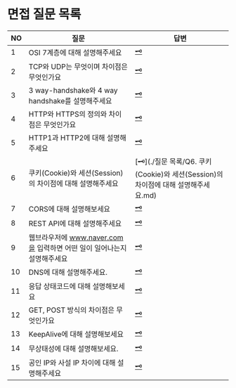 # 면접 질문 목록

| NO   | 질문                                                         | 답변                                                         |
| ---- | ------------------------------------------------------------ | ------------------------------------------------------------ |
| 1    | OSI 7계층에 대해 설명해주세요                                | [🗝️]()                                            |
| 2    | TCP와 UDP는 무엇이며 차이점은 무엇인가요                     | [🗝️]()                                            |
| 3    | 3 way-handshake와 4 way handshake를 설명해주세요             | [🗝️]()                                            |
| 4    | HTTP와 HTTPS의 정의와 차이점은 무엇인가요                    | [🗝️]()                                            |
| 5    | HTTP1과 HTTP2에 대해 설명해주세요                            | [🗝️]()                                            |
| 6    | 쿠키(Cookie)와 세션(Session)의 차이점에 대해 설명해주세요    | [🗝️](./질문 목록/Q6. 쿠키(Cookie)와 세션(Session)의 차이점에 대해 설명해주세요.md)                                            |
| 7    | CORS에 대해 설명해보세요                                     | [🗝️](https://github.com/lea-hwang/CS_study/blob/master/%EB%84%A4%ED%8A%B8%EC%9B%8C%ED%81%AC/%EC%A7%88%EB%AC%B8%20%EB%AA%A9%EB%A1%9D/Q7.%20CORS%EC%97%90%20%EB%8C%80%ED%95%B4%20%EC%84%A4%EB%AA%85%ED%95%B4%EC%A3%BC%EC%84%B8%EC%9A%94.md)                                            |
| 8    | REST API에 대해 설명해주세요                                        | [🗝️](https://github.com/lea-hwang/CS_study/blob/master/%EB%84%A4%ED%8A%B8%EC%9B%8C%ED%81%AC/%EC%A7%88%EB%AC%B8%20%EB%AA%A9%EB%A1%9D/Q8.%20REST%20API%EC%97%90%20%EB%8C%80%ED%95%B4%20%EC%84%A4%EB%AA%85%ED%95%B4%EC%A3%BC%EC%84%B8%EC%9A%94.md)                                            |
| 9    | 웹브라우저에 www.naver.com을 입력하면 어떤 일이 일어나는지 설명해주세요 | [🗝️](https://github.com/lea-hwang/CS_study/blob/master/%EB%84%A4%ED%8A%B8%EC%9B%8C%ED%81%AC/%EC%A7%88%EB%AC%B8%20%EB%AA%A9%EB%A1%9D/Q9.%20%EC%9B%B9%20%EB%B8%8C%EB%9D%BC%EC%9A%B0%EC%A0%80%EC%97%90%20www.naver.com%EC%9D%84%20%EC%9E%85%EB%A0%A5%ED%95%98%EB%A9%B4%20%EC%96%B4%EB%96%A4%20%EC%9D%BC%EC%9D%B4%20%EC%9D%BC%EC%96%B4%EB%82%98%EB%8A%94%EC%A7%80%20%EC%84%A4%EB%AA%85%ED%95%B4%EC%A3%BC%EC%84%B8%EC%9A%94.md)                                            |
| 10   | DNS에 대해 설명해주세요.              | [🗝️](https://github.com/lea-hwang/CS_study/blob/master/%EB%84%A4%ED%8A%B8%EC%9B%8C%ED%81%AC/%EC%A7%88%EB%AC%B8%20%EB%AA%A9%EB%A1%9D/Q10.%20DNS%EC%97%90%20%EB%8C%80%ED%95%B4%20%EC%84%A4%EB%AA%85%ED%95%B4%EC%A3%BC%EC%84%B8%EC%9A%94.md)                                            |
| 11   | 응답 상태코드에 대해 설명해보세요                            | [🗝️](https://github.com/lea-hwang/CS_study/blob/master/%EB%84%A4%ED%8A%B8%EC%9B%8C%ED%81%AC/%EC%A7%88%EB%AC%B8%20%EB%AA%A9%EB%A1%9D/Q11.%20%EC%9D%91%EB%8B%B5%20%EC%83%81%ED%83%9C%EC%BD%94%EB%93%9C%EC%97%90%20%EB%8C%80%ED%95%B4%20%EC%84%A4%EB%AA%85%ED%95%B4%EB%B3%B4%EC%84%B8%EC%9A%94.md)   |
| 12   | GET, POST 방식의 차이점은 무엇인가요                         | [🗝️](https://github.com/lea-hwang/CS_study/blob/master/%EB%84%A4%ED%8A%B8%EC%9B%8C%ED%81%AC/%EC%A7%88%EB%AC%B8%20%EB%AA%A9%EB%A1%9D/Q12.%20GET%2C%20POST%20%EB%B0%A9%EC%8B%9D%EC%9D%98%20%EC%B0%A8%EC%9D%B4%EC%A0%90%EC%9D%80%20%EB%AC%B4%EC%97%87%EC%9D%B8%EA%B0%80%EC%9A%94.md) |
| 13   | KeepAlive에 대해 설명해보세요                                | [🗝️](https://github.com/lea-hwang/CS_study/blob/master/%EB%84%A4%ED%8A%B8%EC%9B%8C%ED%81%AC/%EC%A7%88%EB%AC%B8%20%EB%AA%A9%EB%A1%9D/Q13.%20KeepAlive%EC%97%90%20%EB%8C%80%ED%95%B4%20%EC%84%A4%EB%AA%85%ED%95%B4%EB%B3%B4%EC%84%B8%EC%9A%94.md)       |
| 14   | 무상태성에 대해 설명해보세요.                                | [🗝️](https://github.com/lea-hwang/CS_study/blob/master/%EB%84%A4%ED%8A%B8%EC%9B%8C%ED%81%AC/%EC%A7%88%EB%AC%B8%20%EB%AA%A9%EB%A1%9D/Q14.%20%EB%AC%B4%EC%83%81%ED%83%9C%EC%84%B1%EC%97%90%20%EB%8C%80%ED%95%B4%20%EC%84%A4%EB%AA%85%ED%95%B4%EB%B3%B4%EC%84%B8%EC%9A%94.md)        |
| 15   | 공인 IP와 사설 IP 차이에 대해 설명해주세요                   | [🗝️](https://github.com/lea-hwang/CS_study/blob/master/%EB%84%A4%ED%8A%B8%EC%9B%8C%ED%81%AC/%EC%A7%88%EB%AC%B8%20%EB%AA%A9%EB%A1%9D/Q15.%20%EA%B3%B5%EC%9D%B8%20IP%EC%99%80%20%EC%82%AC%EC%84%A4%20IP%20%EC%B0%A8%EC%9D%B4%EC%97%90%20%EB%8C%80%ED%95%B4%20%EC%84%A4%EB%AA%85%ED%95%B4%EC%A3%BC%EC%84%B8%EC%9A%94.md) |
